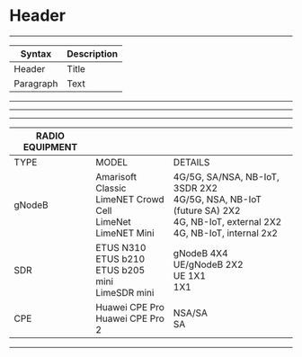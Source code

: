 <!-- TITLE: Overview -->
<!-- SUBTITLE: A quick summary of Overview -->

# Header



-----
| Syntax      | Description |
| ----------- | ----------- |
| Header      | Title       |
| Paragraph   | Text        |

-----
-----
-----
| RADIO EQUIPMENT       || |
| ----------- | ----------- | ----------- |
| TYPE         | MODEL       |DETAILS       |
| gNodeB    | Amarisoft Classic <br>   LimeNET Crowd Cell   <br> LimeNet <br>  LimeNET Mini |4G/5G, SA/NSA, NB-IoT, 3SDR 2X2 <br>4G/5G, NSA, NB-IoT (future SA) 2X2<br>4G, NB-IoT, external 2X2<br>4G, NB-IoT, internal 2x2   |
| SDR          |ETUS N310 <br>   ETUS b210  <br> ETUS b205 mini <br>  LimeSDR mini |gNodeB 4X4 <br>UE/gNodeB 2X2<br>UE 1X1<br>1X1  |
| CPE           |Huawei CPE Pro  <br>   Huawei CPE Pro 2  |NSA/SA <br> SA  |

-----
